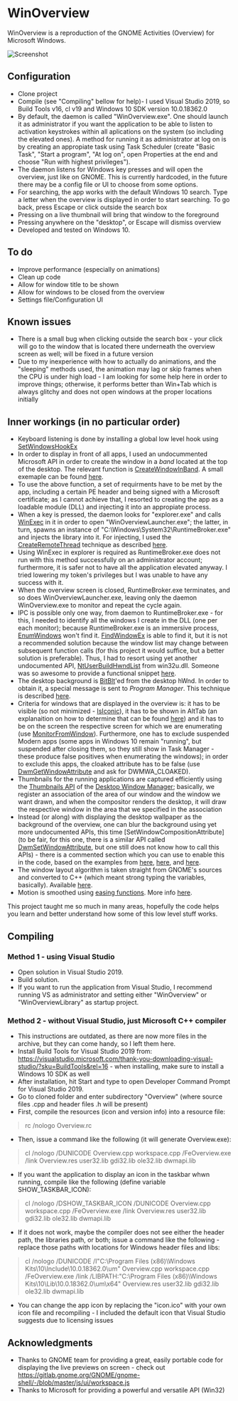 # WinOverview
WinOverview is a reproduction of the GNOME Activities (Overview) for Microsoft Windows.

![Screenshot](/docs/screenshot2.png?raw=true "Screenshot (don't worry, I redirect all Bing traffic to Google, yet their daily images are awesome")

## Configuration
* Clone project
* Compile (see "Compiling" bellow for help)- I used Visual Studio 2019, so Build Tools v16, cl v19 and Windows 10 SDK version 10.0.18362.0
* By default, the daemon is called "WinOverview.exe". One should launch it as administrator if you want the application to be able to listen to activation keystrokes within all aplications on the system (so including the elevated ones). A method for running it as administrator at log on is by creating an appropiate task using Task Scheduler (create "Basic Task", "Start a program", "At log on", open Properties at the end and choose "Run with highest privileges").
* The daemon listens for Windows key presses and will open the overview, just like on GNOME. This is currently hardcoded, in the future there may be a config file or UI to choose from some options.
* For searching, the app works with the default Windows 10 search. Type a letter when the overview is displayed in order to start searching. To go back, press Escape or click outside the search box
* Pressing on a live thumbnail will bring that window to the foreground
* Pressing anywhere on the "desktop", or Escape will dismiss overview
* Developed and tested on Windows 10.

## To do
* Improve performance (especially on animations)
* Clean up code
* Allow for window title to be shown
* Allow for windows to be closed from the overview
* Settings file/Configuration UI

## Known issues
* There is a small bug when clicking outside the search box - your click will go to the window that is located there underneath the overview screen as well; will be fixed in a future version
* Due to my inexperience with how to actually do animations, and the "sleeping" methods used, the animation may lag or skip frames when the CPU is under high load - I am looking for some help here in order to improve things; otherwise, it performs better than Win+Tab which is always glitchy and does not open windows at the proper locations initially

## Inner workings (in no particular order)
* Keyboard listening is done by installing a global low level hook using [SetWindowsHookEx]
* In order to display in front of all apps, I used an undocummented Microsoft API in order to create the window in a *band* located at the top of the desktop. The relevant function is [CreateWindowInBand]. A small exemaple can be found [here](https://gist.github.com/ADeltaX/a0b5366f91df26c5fa2aeadf439346c9).
* To use the above function, a set of requirments have to be met by the app, including a certain PE header and being signed with a Microsoft certificate; as I cannot achieve that, I resorted to creating the app as a loadable module (DLL) and injecting it into an appropiate process.
* When a key is pressed, the daemon looks for "explorer.exe" and calls [WinExec] in it in order to open "WinOverviewLauncher.exe"; the latter, in turn, spawns an instance of "C:\Windows\System32\RuntimeBroker.exe" and injects the library into it. For injecting, I used the [CreateRemoteThread] technique as described [here](https://www.codeproject.com/Articles/4610/Three-Ways-to-Inject-Your-Code-into-Another-Proces).
* Using WinExec in explorer is required as RuntimeBroker.exe does not run with this method successfully on an administrator account; furthermore, it is safer not to have all the application elevated anyway. I tried lowering my token's privileges but I was unable to have any success with it.
* When the overview screen is closed, RuntimeBroker.exe terminates, and so does WinOverviewLauncher.exe, leaving only the daemon WinOverview.exe to monitor and repeat the cycle again.
* IPC is possible only one way, from daemon to RuntimeBroker.exe - for this, I needed to identify all the windows I create in the DLL (one per each monitor); because RuntimeBroker.exe is an immersive process, [EnumWindows] won't find it. [FindWindowEx] is able to find it, but it is not a recommended solution because the window list may change between subsequent function calls (for this project it would suffice, but a better solution is preferable). Thus, I had to resort using yet another undocumented API, [NtUserBuildHwndList] from win32u.dll. Someone was so awesome to provide a functional snippet [here](https://stackoverflow.com/questions/38205375/enumwindows-function-in-win10-enumerates-only-desktop-apps).
* The desktop background is [BitBlt]'ed from the desktop hWnd. In order to obtain it, a special message is sent to *Program Manager*. This technique is described [here](https://stackoverflow.com/questions/56132584/draw-on-windows-10-wallpaper-in-c).
* Criteria for windows that are displayed in the overview is: it has to be visible (so not minimized - [IsIconic]), it has to be shown in AltTab (an explanaition on how to determine that can be found [here](https://devblogs.microsoft.com/oldnewthing/20071008-00/?p=24863)) and it has to be on the screen the respective screen for which we are enumerating (use [MonitorFromWindow]). Furthermore, one has to exclude suspended Modern apps (some apps in Windows 10 remain "running", but suspended after closing them, so they still show in Task Manager - these produce false positives when enumerating the windows); in order to exclude this apps, the cloaked attribute has to be false (use [DwmGetWindowAttribute] and ask for DWMWA_CLOAKED).
* Thumbnails for the running applications are captured efficiently using the [Thumbnails API] of the [Desktop Window Manager]; basically, we register an association of the area of our window and the window we want drawn, and when the compositor renders the desktop, it will draw the respective window in the area that we specified in the association
* Instead (or along) with displaying the desktop wallpaper as the background of the overview, one can blur the background using yet more undocumented APIs, this time [SetWindowCompositionAttribute] (to be fair, for this one, there is a similar API called [DwmSetWindowAttribute], but one still does not know how to call this APIs) - there is a commented section which you can use to enable this in the code, based on the examples from [here](https://stackoverflow.com/questions/32724187/how-do-you-set-the-glass-blend-colour-on-windows-10), [here](https://stackoverflow.com/questions/44000217/mimicking-acrylic-in-a-win32-app), and [here](https://github.com/riverar/sample-win32-acrylicblur).
* The window layout algorithm is taken straight from GNOME's sources and converted to C++ (which meant strong typing the variables, basically). Available [here](https://gitlab.gnome.org/GNOME/gnome-shell/-/blob/master/js/ui/workspace.js).
* Motion is smoothed using [easing functions]. More info [here](https://github.com/Michaelangel007/easing).

This project taught me so much in many areas, hopefully the code helps you learn and better understand how some of this low level stuff works.

[SetWindowsHookEx]: https://docs.microsoft.com/en-us/windows/win32/api/winuser/nf-winuser-setwindowshookexw
[CreateWindowInBand]: https://blog.adeltax.com/window-z-order-in-windows-10/
[WinExec]: https://docs.microsoft.com/en-us/windows/win32/api/winbase/nf-winbase-winexec
[CreateRemoteThread]: https://docs.microsoft.com/en-us/windows/win32/api/processthreadsapi/nf-processthreadsapi-createremotethread
[EnumWindows]: https://docs.microsoft.com/en-us/windows/win32/api/winuser/nf-winuser-enumwindows
[FindWindowEx]: https://docs.microsoft.com/en-us/windows/win32/api/winuser/nf-winuser-findwindowexw
[NtUserBuildHwndList]: https://doxygen.reactos.org/dd/d79/include_2ntuser_8h_source.html
[BitBlt]: https://docs.microsoft.com/en-us/windows/win32/api/wingdi/nf-wingdi-bitblt
[IsIconic]: https://docs.microsoft.com/en-us/windows/win32/api/winuser/nf-winuser-isiconic
[MonitorFromWindow]: https://docs.microsoft.com/en-us/windows/win32/api/winuser/nf-winuser-monitorfromwindow
[DwmGetWindowAttribute]: https://docs.microsoft.com/en-us/windows/win32/api/dwmapi/nf-dwmapi-dwmgetwindowattribute
[Thumbnails API]: https://docs.microsoft.com/en-us/windows/win32/dwm/thumbnail-ovw
[Desktop Window Manager]: https://docs.microsoft.com/en-us/windows/win32/dwm/dwm-overview
[DwmSetWindowAttribute]: https://docs.microsoft.com/en-gb/windows/win32/api/dwmapi/nf-dwmapi-dwmsetwindowattribute
[easing functions]: https://easings.net/en

## Compiling
### Method 1 - using Visual Studio
* Open solution in Visual Studio 2019.
* Build solution.
* If you want to run the application from Visual Studio, I recommend running VS as administrator and setting either "WinOverview" or "WinOverviewLibrary" as startup project.
### Method 2 - without Visual Studio, just Microsoft C++ compiler
* This instructions are outdated, as there are now more files in the archive, but they can come handy, so I left them here.
* Install Build Tools for Visual Studio 2019 from: https://visualstudio.microsoft.com/thank-you-downloading-visual-studio/?sku=BuildTools&rel=16 - when installing, make sure to install a Windows 10 SDK as well
* After installation, hit Start and type to open Developer Command Prompt for Visual Studio 2019.
* Go to cloned folder and enter subdirectory "Overview" (where source files .cpp and header files .h will be present)
* First, compile the resources (icon and version info) into a resource file:
> rc /nologo Overview.rc
* Then, issue a command like the following (it will generate Overview.exe):
> cl /nologo /DUNICODE Overview.cpp workspace.cpp /FeOverview.exe /link Overview.res user32.lib gdi32.lib ole32.lib dwmapi.lib
* If you want the application to display an icon in the taskbar whwn running, compile like the following (define variable SHOW_TASKBAR_ICON):
> cl /nologo /DSHOW_TASKBAR_ICON /DUNICODE Overview.cpp workspace.cpp /FeOverview.exe /link Overview.res user32.lib gdi32.lib ole32.lib dwmapi.lib
* If it does not work, maybe the compiler does not see either the header path, the libraries path, or both; issue a command like the following - replace those paths with locations for Windows header files and libs:
> cl /nologo /DUNICODE /I"C:\Program Files (x86)\Windows Kits\10\Include\10.0.18362.0\um" Overview.cpp workspace.cpp /FeOverview.exe /link /LIBPATH:"C:\Program Files (x86)\Windows Kits\10\Lib\10.0.18362.0\um\x64" Overview.res user32.lib gdi32.lib ole32.lib dwmapi.lib
* You can change the app icon by replacing the "icon.ico" with your own icon file and recompiling - I included the default icon that Visual Studio suggests due to licensing issues

## Acknowledgments
* Thanks to GNOME team for providing a great, easily portable code for displaying the live previews on screen - check out https://gitlab.gnome.org/GNOME/gnome-shell/-/blob/master/js/ui/workspace.js
* Thanks to Microsoft for providing a powerful and versatile API (Win32)
